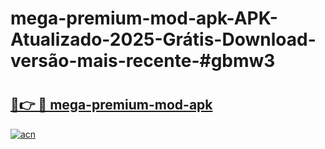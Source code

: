 # mega-premium-mod-apk-APK-Atualizado-2025-Grátis-Download-versão-mais-recente-#gbmw3

# <h2><a href="https://ainizakaria.my?title=mega-premium-mod-apk&ref=22M">🔗👉 🔴 mega-premium-mod-apk</a></h2>

[![acn](https://github.com/user-attachments/assets/0f9c940e-d8b0-45ae-aac7-cd30a18b3e1c)](https://ainizakaria.my?title=mega-premium-mod-apk&ref=22M)

